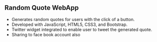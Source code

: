 ## Random Quote WebApp
* Generates random quotes for users with the click of a button.
* Developed with JavaScript, HTML5, CSS3, and Bootstrap.
* Twitter widget integrated to enable user to tweet the generated quote.
* Sharing to face book account also
